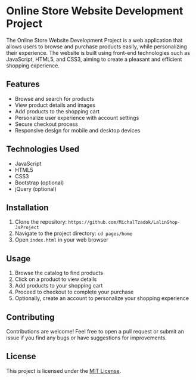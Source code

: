 # Online Store Website Development Project

The Online Store Website Development Project is a web application that allows users to browse and purchase products easily, while personalizing their experience. The website is built using front-end technologies such as JavaScript, HTML5, and CSS3, aiming to create a pleasant and efficient shopping experience.

## Features

- Browse and search for products
- View product details and images
- Add products to the shopping cart
- Personalize user experience with account settings
- Secure checkout process
- Responsive design for mobile and desktop devices

## Technologies Used

- JavaScript
- HTML5
- CSS3
- Bootstrap (optional)
- jQuery (optional)

## Installation

1. Clone the repository: `https://github.com/MichalTzadok/LalinShop-JsProject`
2. Navigate to the project directory: `cd pages/home`
3. Open `index.html` in your web browser

## Usage

1. Browse the catalog to find products
2. Click on a product to view details
3. Add products to your shopping cart
4. Proceed to checkout to complete your purchase
5. Optionally, create an account to personalize your shopping experience

## Contributing

Contributions are welcome! Feel free to open a pull request or submit an issue if you find any bugs or have suggestions for improvements.

## License

This project is licensed under the [MIT License](LICENSE).
